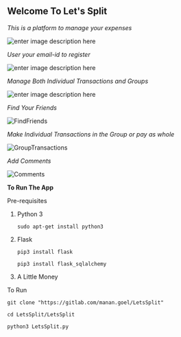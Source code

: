 ## Welcome To Let's Split
*This is a platform to manage your expenses*

![enter image description here](https://lh3.googleusercontent.com/EQ_xpInVihgIVfqoUr4BCzAgbBWNTfcWM2ugdJyKfDc2vis3tMLLrkd2gAZgOZc3onzKuA4oAxWS "Home")

*User your email-id to register*

![enter image description here](https://lh3.googleusercontent.com/3uVscIkS6p8ILakrSSkF8V7PXLS--S2G804sRuNY6HYr-b2d0OZXd-ddAekwiGelIPH9znJ75S-I "Sign Up")

*Manage Both Individual Transactions and Groups*

![enter image description here](https://lh3.googleusercontent.com/hzH3QOdvwuvHvPqqjwODlLSxiEghL0qLHsa5hFU6yo0HqEmq5ooyMkifi21mcQYhaa_PzGhxz0DX "Profile")

*Find Your Friends*

![](https://lh3.googleusercontent.com/nADG9NebTWQjUN8of_UVsUGnbeRhDBWjDH4tZ4aRj1V4RXbl70wMutvJfxdVq0pabBCwzagPzP25 "FindFriends")

*Make Individual Transactions in the Group or pay as whole*

![](https://lh3.googleusercontent.com/ZYtRwlp4UL5_8E9ZMHDUupJEIwYV7mtpYoraECet3YrJhyVfjQDko91Y5SwCLWm72MbImlqI0hAT "GroupTransactions")

*Add Comments*

![](https://lh3.googleusercontent.com/A0K2z7mVJ--4V3uddC-EZwetnOkFiZbrZVg6G_8qd2eMG0GNF02xyR51TdRyleDrZY9Bt8utjCIe "Comments")

**To Run The App**

Pre-requisites

 1. Python 3

	 `sudo apt-get install python3`

 2. Flask
 
	 `pip3 install flask`

	 `pip3 install flask_sqlalchemy`

 3. A Little Money


To Run

 `git clone "https://gitlab.com/manan.goel/LetsSplit"`
 
 `cd LetsSplit/LetsSplit`
 
 `python3 LetsSplit.py`
 